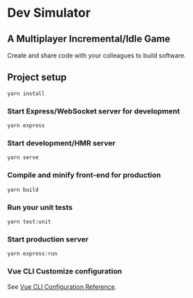 # Dev Simulator
## A Multiplayer Incremental/Idle Game

Create and share code with your colleagues to build software.

## Project setup
```
yarn install
```

### Start Express/WebSocket server for development
```
yarn express
```

### Start development/HMR server
```
yarn serve
```

### Compile and minify front-end for production
```
yarn build
```

### Run your unit tests
```
yarn test:unit
```

### Start production server
```
yarn express:run
```

### Vue CLI Customize configuration
See [Vue CLI Configuration Reference](https://cli.vuejs.org/config/).
